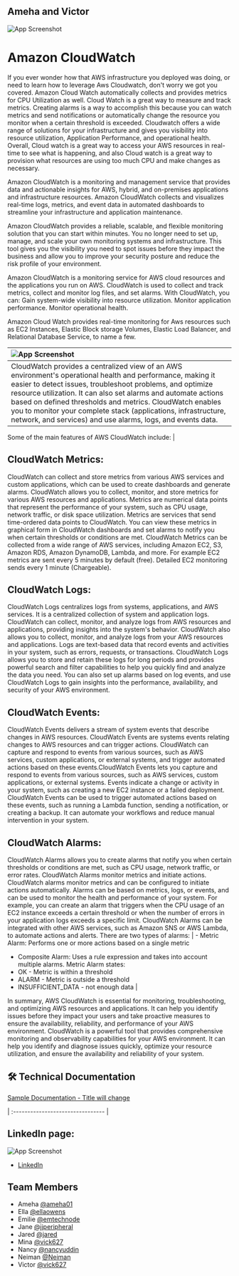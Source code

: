 ## Ameha and Victor



![App Screenshot](https://drive.google.com/uc?export=view&id=1wzImfY5CJoWL2liw0uZ3c-TaLAogsmyb)


# Amazon CloudWatch


If you ever wonder how that AWS infrastructure you deployed was doing, or need to learn how to leverage Aws Cloudwatch, don't worry we got you covered. Amazon Cloud Watch automatically collects and provides metrics for CPU Utilization as well. Cloud Watch is a great way to measure and track metrics. Creating alarms is a way to accomplish this because you can watch metrics and send notifications or automatically change the resource you monitor when a certain threshold is exceeded. Cloudwatch offers a wide range of solutions for your infrastructure and gives you visibility into resource utilization, Application Performance, and operational health. Overall, Cloud watch is a great way to access your AWS resources in real-time to see what is happening, and also Cloud watch is a great way to provision what resources are using too much CPU and make changes as necessary.

Amazon CloudWatch is a monitoring and management service that provides data and actionable insights for AWS, hybrid, and on-premises applications and infrastructure resources. Amazon CloudWatch collects and visualizes real-time logs, metrics, and event data in automated dashboards to streamline your infrastructure and application maintenance.

Amazon CloudWatch provides a reliable, scalable, and flexible monitoring solution that you can start within minutes. You no longer need to set up, manage, and scale your own monitoring systems and infrastructure. This tool gives you the visibility you need to spot issues before they impact the business and allow you to improve your security posture and reduce the risk profile of your environment.

Amazon CloudWatch is a monitoring service for AWS cloud resources and the applications you run on AWS. CloudWatch is used to collect and track metrics, collect and monitor log files, and set alarms.
With CloudWatch, you can:
Gain system-wide visibility into resource utilization.
Monitor application performance.
Monitor operational health.

Amazon Cloud Watch provides real-time monitoring for Aws resources such as EC2 Instances, Elastic Block storage Volumes, Elastic Load Balancer, and Relational Database Service, to name a few. 


|  ![App Screenshot](https://drive.google.com/uc?export=view&id=15dE076XRlDkw_tLJb3z6-eIr9ga1-4PL)   |
| :-------------------------------- |
|  CloudWatch provides a centralized view of an AWS environment's operational health and performance, making it easier to detect issues, troubleshoot problems, and optimize resource utilization. It can also set alarms and automate actions based on defined thresholds and metrics. CloudWatch enables you to monitor your complete stack (applications, infrastructure, network, and services) and use alarms, logs, and events data.

Some of the main features of AWS CloudWatch include: |


## CloudWatch Metrics: 
CloudWatch can collect and store metrics from various AWS services and custom applications, which can be used to create dashboards and generate alarms. CloudWatch allows you to collect, monitor, and store metrics for various AWS resources and applications. Metrics are numerical data points that represent the performance of your system, such as CPU usage, network traffic, or disk space utilization. Metrics are services that send time-ordered data points to CloudWatch. You can view these metrics in graphical form in CloudWatch dashboards and set alarms to notify you when certain thresholds or conditions are met. CloudWatch Metrics can be collected from a wide range of AWS services, including Amazon EC2, S3, Amazon RDS, Amazon DynamoDB, Lambda, and more. For example EC2 metrics are sent every 5 minutes by default (free). Detailed EC2 monitoring sends every 1 minute (Chargeable).

## CloudWatch Logs: 
CloudWatch Logs centralizes logs from systems, applications, and AWS services. It is a centralized collection of system and application logs. CloudWatch can collect, monitor, and analyze logs from AWS resources and applications, providing insights into the system's behavior. CloudWatch also allows you to collect, monitor, and analyze logs from your AWS resources and applications. Logs are text-based data that record events and activities in your system, such as errors, requests, or transactions. CloudWatch Logs allows you to store and retain these logs for long periods and provides powerful search and filter capabilities to help you quickly find and analyze the data you need. You can also set up alarms based on log events, and use CloudWatch Logs to gain insights into the performance, availability, and security of your AWS environment.

## CloudWatch Events: 
CloudWatch Events delivers a stream of system events that describe changes in AWS resources. CloudWatch Events are systems events relating changes to AWS resources and can trigger actions. CloudWatch can capture and respond to events from various sources, such as AWS services, custom applications, or external systems, and trigger automated actions based on these events.CloudWatch Events lets you capture and respond to events from various sources, such as AWS services, custom applications, or external systems. Events indicate a change or activity in your system, such as creating a new EC2 instance or a failed deployment. CloudWatch Events can be used to trigger automated actions based on these events, such as running a Lambda function, sending a notification, or creating a backup. It can automate your workflows and reduce manual intervention in your system.

## CloudWatch Alarms: 
CloudWatch Alarms allows you to create alarms that notify you when certain thresholds or conditions are met, such as CPU usage, network traffic, or error rates. CloudWatch Alarms monitor metrics and initiate actions. CloudWatch alarms monitor metrics and can be configured to initiate actions automatically. Alarms can be based on metrics, logs, or events, and can be used to monitor the health and performance of your system. For example, you can create an alarm that triggers when the CPU usage of an EC2 instance exceeds a certain threshold or when the number of errors in your application logs exceeds a specific limit. CloudWatch Alarms can be integrated with other AWS services, such as Amazon SNS or AWS Lambda, to automate actions and alerts.
There are two types of alarms:
| - Metric Alarm: Performs one or more actions based on a single metric
- Composite Alarm: Uses a rule expression and takes into account multiple alarms.
Metric Alarm states:
- OK - Metric is within a threshold
- ALARM - Metric is outside a threshold
- INSUFFICIENT_DATA - not enough data |


In summary, AWS CloudWatch is essential for monitoring, troubleshooting, and optimizing AWS resources and applications. It can help you identify issues before they impact your users and take proactive measures to ensure the availability, reliability, and performance of your AWS environment. CloudWatch is a powerful tool that provides comprehensive monitoring and observability capabilities for your AWS environment. It can help you identify and diagnose issues quickly, optimize your resource utilization, and ensure the availability and reliability of your system. 


## 🛠 Technical Documentation
[Sample Documentation - Title will change](https://docs.google.com/document/d/1fDODmdVfspMcIQxkZpRRMyq2a0zFhFwirc3aPRr1kMA/edit?usp=share_link)


| :-------------------------------- |


## LinkedIn page:

![App Screenshot](https://www.linkedin.com/in/ameha-lemma/)


- [LinkedIn](https://www.linkedin.com/in/ameha-lemma/)


## Team Members
- Ameha [@ameha01](https://github.com/orgs/cybertrainingrange/people/ameha01)
- Ella [@ellaowens](https://github.com/ellaowens)
- Emilie [@emtechnode](https://github.com/emtechnode)
- Jane [@jjperipheral](https://github.com/jjperipheral)
- Jared [@jared](https://www.github.com/)
- Mina [@vick627](https://github.com/orgs/cybertrainingrange/people/vick627)
- Nancy [@nancyuddin](https://github.com/nancyuddin)
- Neiman [@Neiman](https://github.com/orgs/cybertrainingrange/people/bull-in-the-heather)
- Victor [@vick627](https://github.com/orgs/cybertrainingrange/people/vick627)
